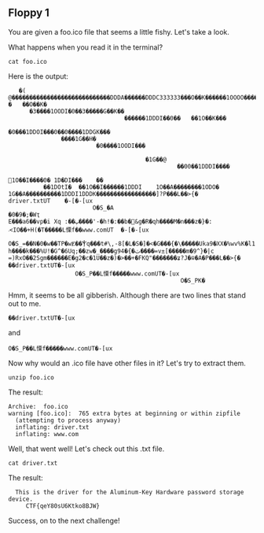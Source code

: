 ## Floppy 1

You are given a foo.ico file that seems a little fishy. Let's take a look.

What happens when you read it in the terminal?


```
cat foo.ico
```

Here is the output:

```
   �( @����������������������������DDDA������DDDC333333���O��K������1OOOO�������G��K�������1����DDDI����������G��K������1ODOI�������G��K�������1��DDDI��	�	��O��K�
      �3����1OODI�0��3�����G��K��
                                 ������1DDDI��0��	��1O��K���
                                                                  �0���1DDOI���0��0����1DDGK���
               ����1G��H�
                         �0����1OODI���

                                       �1G��@	
                                                ��00��1DDDI����
                                                               𙐘1O��I����0�	1D�DI���	��
          ��1DOtI�	��1O��I������1DDDI    1O��A��������1ODO�	1G��A����������1DDDI1DDDK�����������������]?P���L��>{�
driver.txtUT	�-[�-[ux
                        O�S_�A
�0�9�;�Wҭ
E���a6��vp�i Xq	:��ٻ����'-�h!�:��b�&g�R�qh����M�n���z�}�:	܁<IO��+H(�T�����L慄f��www.comUT	�-[�-[ux
                        O�S_=��N�0�w��TP�wɆ��Ⲯq���t#\,-8[�L�S�]�<�G���{�\�����Uka9�XX�%wv%K�l1	h����k���%U!�G^�6Uq;��zw�_����g94�{�ٽ����=v±[�����m�9^}�|c	=)RxO��2Sgm������E�g2�c�1U��z�)�>��+�FKQ"�������ʑ?J�ѿ�A�P���L��>{�
��driver.txtUT�-[ux
                   O�S_P��L慄f�����www.comUT�-[ux
                                                 O�S_PK�
```

Hmm, it seems to be all gibberish. Although there are two lines that stand out to me.

```
��driver.txtUT�-[ux
```

and

```
O�S_P��L慄f�����www.comUT�-[ux
```

Now why would an .ico file have other files in it? Let's try to extract them.

```
unzip foo.ico
```
The result:

```
Archive:  foo.ico
warning [foo.ico]:  765 extra bytes at beginning or within zipfile
  (attempting to process anyway)
  inflating: driver.txt              
  inflating: www.com            
```

Well, that went well!
Let's check out this .txt file.

```
cat driver.txt
```

The result:
  
```
  This is the driver for the Aluminum-Key Hardware password storage device.
     CTF{qeY80sU6Ktko8BJW}
```

Success, on to the next challenge!
